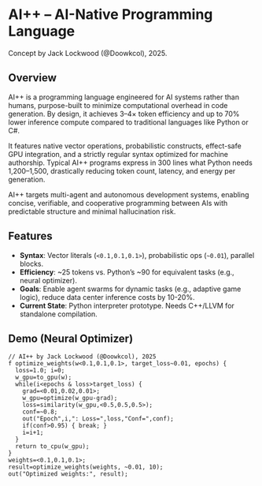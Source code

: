 # AI++ – AI-Native Programming Language
Concept by Jack Lockwood (@Doowkcol), 2025.

## Overview
AI++ is a programming language engineered for AI systems rather than humans, purpose-built to minimize computational overhead in code generation. By design, it achieves 3–4× token efficiency and up to 70% lower inference compute compared to traditional languages like Python or C#.

It features native vector operations, probabilistic constructs, effect-safe GPU integration, and a strictly regular syntax optimized for machine authorship. Typical AI++ programs express in 300 lines what Python needs 1,200–1,500, drastically reducing token count, latency, and energy per generation.

AI++ targets multi-agent and autonomous development systems, enabling concise, verifiable, and cooperative programming between AIs with predictable structure and minimal hallucination risk.

## Features
- **Syntax**: Vector literals (`<0.1,0.1,0.1>`), probabilistic ops (`~0.01`), parallel blocks.
- **Efficiency**: ~25 tokens vs. Python’s ~90 for equivalent tasks (e.g., neural optimizer).
- **Goals**: Enable agent swarms for dynamic tasks (e.g., adaptive game logic), reduce data center inference costs by 10-20%.
- **Current State**: Python interpreter prototype. Needs C++/LLVM for standalone compilation.

## Demo (Neural Optimizer)
```aipp
// AI++ by Jack Lockwood (@Doowkcol), 2025
f optimize_weights(w<0.1,0.1,0.1>, target_loss~0.01, epochs) {
  loss=1.0; i=0;
  w_gpu=to_gpu(w);
  while(i<epochs & loss>target_loss) {
    grad=<0.01,0.02,0.01>;
    w_gpu=optimize(w_gpu-grad);
    loss=similarity(w_gpu,<0.5,0.5,0.5>);
    conf=~0.8;
    out("Epoch",i,": Loss=",loss,"Conf=",conf);
    if(conf>0.95) { break; }
    i=i+1;
  }
  return to_cpu(w_gpu);
}
weights=<0.1,0.1,0.1>;
result=optimize_weights(weights, ~0.01, 10);
out("Optimized weights:", result);
